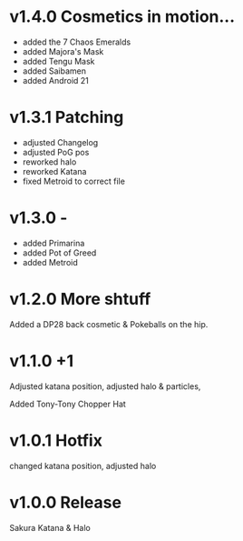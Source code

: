 # v1.4.0 Cosmetics in motion...
+ added the 7 Chaos Emeralds
+ added Majora's Mask
+ added Tengu Mask
+ added Saibamen
+ added Android 21
# v1.3.1 Patching
+ adjusted Changelog
+ adjusted PoG pos
+ reworked halo
+ reworked Katana
+ fixed Metroid to correct file
# v1.3.0 -
+ added Primarina
+ added Pot of Greed
+ added Metroid
# v1.2.0 More shtuff
Added a DP28 back cosmetic & Pokeballs on the hip.
# v1.1.0 +1
Adjusted katana position, adjusted halo & particles, 

Added Tony-Tony Chopper Hat
# v1.0.1 Hotfix
changed katana position, adjusted halo
# v1.0.0 Release
Sakura Katana & Halo
